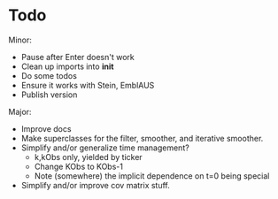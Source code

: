 Todo
================================================
Minor:
* Pause after Enter doesn't work
* Clean up imports into __init__
* Do some todos
* Ensure it works with Stein, EmblAUS
* Publish version


Major:
* Improve docs
* Make superclasses for the filter, smoother, and iterative smoother.
* Simplify and/or generalize time management?
    * k,kObs only, yielded by ticker
    * Change KObs to KObs-1
    * Note (somewhere) the implicit dependence on t=0 being special
* Simplify and/or improve cov matrix stuff.
